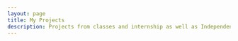 ```yaml
---
layout: page
title: My Projects 
description: Projects from classes and internship as well as Independent work. 
---
```


